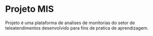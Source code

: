 # Projeto MIS

Projeto é uma plataforma de analises de monitorias do setor de teleatendimentos desenvolvido para fins de pratica de aprendizagem.
